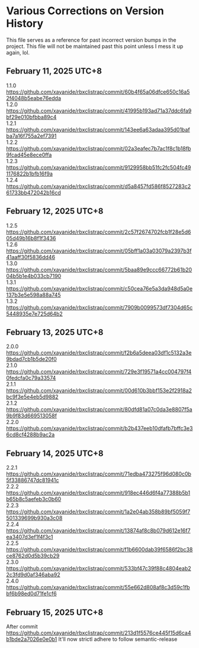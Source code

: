 # Various Corrections on Version History

This file serves as a reference for past incorrect version bumps in the project. This file will not be maintained past this point
unless I mess it up again, lol.

## February 11, 2025 UTC+8
1.1.0 https://github.com/xayanide/rbxclistrap/commit/60b4f65a06dfce650c16a52f4048b5eabe76edda<br>
1.2.0 https://github.com/xayanide/rbxclistrap/commit/41995b193ad71a37ddc6fa9bf29e010bfbba89c4<br>
1.2.1 https://github.com/xayanide/rbxclistrap/commit/143ee6a63adaa395d01bafba7a16f755a2ef7391<br>
1.2.2 https://github.com/xayanide/rbxclistrap/commit/02a3eafec7b7ac1f8c1b18fb9fcad45e8ece0ffa<br>
1.2.3 https://github.com/xayanide/rbxclistrap/commit/9129958bb51fc2fc504fc491176822b1bfb16f9a<br>
1.2.4 https://github.com/xayanide/rbxclistrap/commit/d5a8457fd586f8527283c261733bb472042b16cd<br>

## February 12, 2025 UTC+8
1.2.5 https://github.com/xayanide/rbxclistrap/commit/2c57f2674702fcb1f28e5d605d49b16b8f1f3436<br>
1.2.6 https://github.com/xayanide/rbxclistrap/commit/05bff1a03a03079a2397b3f41aaff30f5836dd46<br>
1.3.0 https://github.com/xayanide/rbxclistrap/commit/5baa89e9ccc66772b61b2004b5b1e4b033cb7190<br>
1.3.1 https://github.com/xayanide/rbxclistrap/commit/c50cea76e5a3da948d5a0e137b3e5e598a88a745<br>
1.3.2 https://github.com/xayanide/rbxclistrap/commit/7909b0099573df7304d65c5448935e7e725d64b2<br>

## February 13, 2025 UTC+8
2.0.0 https://github.com/xayanide/rbxclistrap/commit/f2b6a5deea03df1c5132a3e9bdad7cb1b5de20f0<br>
2.1.0 https://github.com/xayanide/rbxclistrap/commit/729e3f19571a4cc004797f40fedcfa0c79a33574<br>
2.1.1 https://github.com/xayanide/rbxclistrap/commit/00d610b3bbf153e2f2918a2bc9f3e5e4eb5d9882<br>
2.1.2 https://github.com/xayanide/rbxclistrap/commit/80dfd81a07c0da3e8807f5a9b9f83d669513058f<br>
2.2.0 https://github.com/xayanide/rbxclistrap/commit/b2b437eeb10dfafb7bffc3e36cd8cf4288b9ac2a<br>

## February 14, 2025 UTC+8
2.2.1 https://github.com/xayanide/rbxclistrap/commit/71edba473275f96d080c0b5f33886747dc81941c<br>
2.2.2 https://github.com/xayanide/rbxclistrap/commit/918ec446d6f4a77388b5b1b65b8c5aefeb3c0b60<br>
2.2.3 https://github.com/xayanide/rbxclistrap/commit/1a2e04ab358b89bf5059f7501339699b930a3c08<br>
2.2.4 https://github.com/xayanide/rbxclistrap/commit/13874af8c8b079d612e16f7ea3407d3ef1f4f3c1<br>
2.2.5 https://github.com/xayanide/rbxclistrap/commit/f1b6600dab39f6586f2bc38ce8762d0d5b39cb29<br>
2.3.0 https://github.com/xayanide/rbxclistrap/commit/533bf47c39f88c4804eab22c3fd9d0af346aba92<br>
2.4.0 https://github.com/xayanide/rbxclistrap/commit/55e662d808af8c3d59c1fbbf6b98ed0d71fe1cf6<br>

## February 15, 2025 UTC+8
After commit https://github.com/xayanide/rbxclistrap/commit/213d1f5576ce445f15d6ca4b1bde2a7026e0e0b1
It'll now strictl adhere to follow semantic-release
